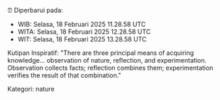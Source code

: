 ⏰ Diperbarui pada:
- WIB: Selasa, 18 Februari 2025 11.28.58 UTC
- WITA: Selasa, 18 Februari 2025 12.28.58 UTC
- WIT: Selasa, 18 Februari 2025 13.28.58 UTC

Kutipan Inspiratif:
"There are three principal means of acquiring knowledge... observation of nature, reflection, and experimentation. Observation collects facts; reflection combines them; experimentation verifies the result of that combination."


Kategori: nature

